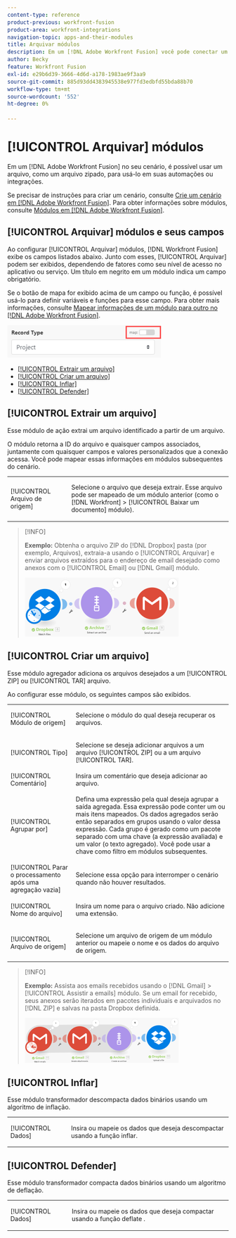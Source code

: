 ```yaml
---
content-type: reference
product-previous: workfront-fusion
product-area: workfront-integrations
navigation-topic: apps-and-their-modules
title: Arquivar módulos
description: Em um [!DNL Adobe Workfront Fusion] você pode conectar um arquivo, como um arquivo zipado, a vários aplicativos e serviços de terceiros. Por exemplo, você pode configurar um cenário que
author: Becky
feature: Workfront Fusion
exl-id: e29b6d39-3666-4d6d-a178-1983ae9f3aa9
source-git-commit: 885d93dd4383945538e977fd3edbfd55bda88b70
workflow-type: tm+mt
source-wordcount: '552'
ht-degree: 0%

---
```


# [!UICONTROL Arquivar] módulos

Em um [!DNL Adobe Workfront Fusion] no seu cenário, é possível usar um arquivo, como um arquivo zipado, para usá-lo em suas automações ou integrações.

Se precisar de instruções para criar um cenário, consulte [Crie um cenário em [!DNL Adobe Workfront Fusion]](../../workfront-fusion/scenarios/create-a-scenario.md). Para obter informações sobre módulos, consulte [Módulos em [!DNL Adobe Workfront Fusion]](../../workfront-fusion/modules/modules.md).

## [!UICONTROL Arquivar] módulos e seus campos

Ao configurar [!UICONTROL Arquivar] módulos, [!DNL Workfront Fusion] exibe os campos listados abaixo. Junto com esses, [!UICONTROL Arquivar] podem ser exibidos, dependendo de fatores como seu nível de acesso no aplicativo ou serviço. Um título em negrito em um módulo indica um campo obrigatório.

Se o botão de mapa for exibido acima de um campo ou função, é possível usá-lo para definir variáveis e funções para esse campo. Para obter mais informações, consulte [Mapear informações de um módulo para outro no [!DNL Adobe Workfront Fusion]](../../workfront-fusion/mapping/map-information-between-modules.md).

![](assets/map-toggle-350x74.png)

* [[!UICONTROL Extrair um arquivo]](#extract-an-archive)
* [[!UICONTROL Criar um arquivo]](#create-an-archive)
* [[!UICONTROL Inflar]](#inflate)
* [[!UICONTROL Defender]](#deflate)

## [!UICONTROL Extrair um arquivo]

Esse módulo de ação extrai um arquivo identificado a partir de um arquivo.

O módulo retorna a ID do arquivo e quaisquer campos associados, juntamente com quaisquer campos e valores personalizados que a conexão acessa. Você pode mapear essas informações em módulos subsequentes do cenário.

<table style="table-layout:auto">
 <col> 
 <col> 
 <tbody> 
  <tr> 
   <td>[!UICONTROL Arquivo de origem]</td> 
   <td> <p> Selecione o arquivo que deseja extrair. Esse arquivo pode ser mapeado de um módulo anterior (como o [!DNL Workfront] &gt; [!UICONTROL Baixar um documento] módulo).</p>  </td> 
  </tr> 
 </tbody> 
</table>

>[!INFO]
>
>**Exemplo:** Obtenha o arquivo ZIP do [!DNL Dropbox] pasta (por exemplo, Arquivos), extraia-a usando o [!UICONTROL Arquivar] e enviar arquivos extraídos para o endereço de email desejado como anexos com o [!UICONTROL Email] ou [!DNL Gmail] módulo.
>
>![](assets/example-dropbox-350x134.png)

## [!UICONTROL Criar um arquivo]

Esse módulo agregador adiciona os arquivos desejados a um [!UICONTROL ZIP] ou [!UICONTROL TAR] arquivo.

Ao configurar esse módulo, os seguintes campos são exibidos.

<table style="table-layout:auto"> 
 <col> 
 <col> 
 <tbody> 
  <tr> 
   <td>[!UICONTROL Módulo de origem]</td> 
   <td> <p> Selecione o módulo do qual deseja recuperar os arquivos.</p> </td> 
  </tr> 
  <tr> 
   <td>[!UICONTROL Tipo] </td> 
   <td> <p>Selecione se deseja adicionar arquivos a um arquivo [!UICONTROL ZIP] ou a um arquivo [!UICONTROL TAR].</p> </td> 
  </tr> 
  <tr> 
   <td>[!UICONTROL Comentário]</td> 
   <td>Insira um comentário que deseja adicionar ao arquivo.</td> 
  </tr> 
  <tr> 
   <td>[!UICONTROL Agrupar por]</td> 
   <td> <p>Defina uma expressão pela qual deseja agrupar a saída agregada. Essa expressão pode conter um ou mais itens mapeados. Os dados agregados serão então separados em grupos usando o valor dessa expressão. Cada grupo é gerado como um pacote separado com uma chave (a expressão avaliada) e um valor (o texto agregado). Você pode usar a chave como filtro em módulos subsequentes.</p> </td> 
  </tr> 
  <tr> 
   <td>[!UICONTROL Parar o processamento após uma agregação vazia]</td> 
   <td>Selecione essa opção para interromper o cenário quando não houver resultados.</td> 
  </tr> 
  <tr> 
   <td>[!UICONTROL Nome do arquivo]</td> 
   <td> <p> Insira um nome para o arquivo criado. Não adicione uma extensão.</p> </td> 
  </tr> 
  <tr> 
   <td>[!UICONTROL Arquivo de origem]</td> 
   <td> <p>Selecione um arquivo de origem de um módulo anterior ou mapeie o nome e os dados do arquivo de origem.</p> </td> 
  </tr> 
 </tbody> 
</table>

>[!INFO]
>
>**Exemplo:** Assista aos emails recebidos usando o [!DNL Gmail] >[!UICONTROL Assistir a emails] módulo. Se um email for recebido, seus anexos serão iterados em pacotes individuais e arquivados no [!DNL ZIP] e salvas na pasta Dropbox definida.
>
>![](assets/example-gmail-350x102.png)

## [!UICONTROL Inflar]

Esse módulo transformador descompacta dados binários usando um algoritmo de inflação.

<table style="table-layout:auto">
 <col> 
 <col> 
 <tbody> 
  <tr> 
   <td>[!UICONTROL Dados] </td> 
   <td> <p>Insira ou mapeie os dados que deseja descompactar usando a função inflar.</p> </td> 
  </tr> 
 </tbody> 
</table>

## [!UICONTROL Defender]

Esse módulo transformador compacta dados binários usando um algoritmo de deflação.

<table style="table-layout:auto">
 <col> 
 <col> 
 <tbody> 
  <tr> 
   <td>[!UICONTROL Dados] </td> 
   <td> <p>Insira ou mapeie os dados que deseja compactar usando a função deflate .</p> </td> 
  </tr> 
 </tbody> 
</table>
